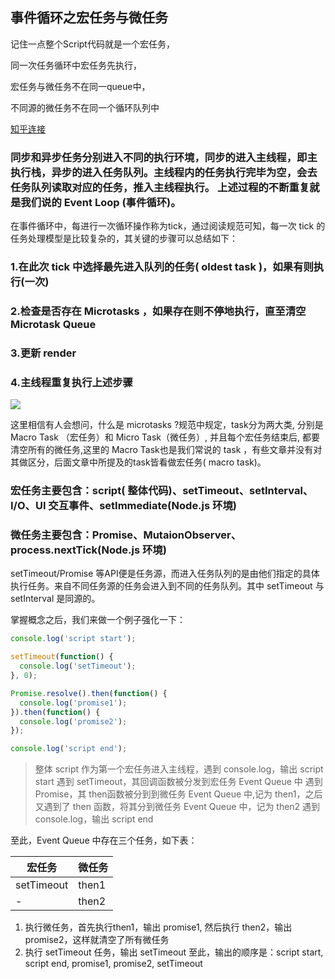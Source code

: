 ## 事件循环之宏任务与微任务

记住一点整个Script代码就是一个宏任务，

同一次任务循环中宏任务先执行，

宏任务与微任务不在同一queue中，

不同源的微任务不在同一个循环队列中

[知乎连接](https://zhuanlan.zhihu.com/p/87684858)

### 同步和异步任务分别进入不同的执行环境，同步的进入主线程，即主执行栈，异步的进入任务队列。主线程内的任务执行完毕为空，会去任务队列读取对应的任务，推入主线程执行。 上述过程的不断重复就是我们说的 Event Loop (事件循环)。

在事件循环中，每进行一次循环操作称为tick，通过阅读规范可知，每一次 tick 的任务处理模型是比较复杂的，其关键的步骤可以总结如下：

### 1.在此次 tick 中选择最先进入队列的任务( oldest task )，如果有则执行(一次)

### 2.检查是否存在 Microtasks ，如果存在则不停地执行，直至清空Microtask Queue

### 3.更新 render

### 4.主线程重复执行上述步骤

![](https://pic3.zhimg.com/80/v2-a38ad24f9109e1a4cb7b49cc1b90cafe_720w.jpg)

这里相信有人会想问，什么是 microtasks ?规范中规定，task分为两大类, 分别是 Macro Task （宏任务）和 Micro Task（微任务）, 并且每个宏任务结束后, 都要清空所有的微任务,这里的 Macro Task也是我们常说的 task ，有些文章并没有对其做区分，后面文章中所提及的task皆看做宏任务( macro task)。

### 宏任务主要包含：script( 整体代码)、setTimeout、setInterval、I/O、UI 交互事件、setImmediate(Node.js 环境)

### 微任务主要包含：Promise、MutaionObserver、process.nextTick(Node.js 环境)

setTimeout/Promise 等API便是任务源，而进入任务队列的是由他们指定的具体执行任务。来自不同任务源的任务会进入到不同的任务队列。其中 setTimeout 与 setInterval 是同源的。



掌握概念之后，我们来做一个例子强化一下：

```js
console.log('script start');

setTimeout(function() {
  console.log('setTimeout');
}, 0);

Promise.resolve().then(function() {
  console.log('promise1');
}).then(function() {
  console.log('promise2');
});

console.log('script end');
```

> 整体 script 作为第一个宏任务进入主线程，遇到 console.log，输出 script start
> 遇到 setTimeout，其回调函数被分发到宏任务 Event Queue 中
> 遇到 Promise，其 then函数被分到到微任务 Event Queue 中,记为 then1，之后又遇到了 then 函数，将其分到微任务 Event Queue 中，记为 then2
> 遇到 console.log，输出 script end

至此，Event Queue 中存在三个任务，如下表：

| 宏任务     | 微任务 |
| ---------- | ------ |
| setTimeout | then1  |
| -          | then2  |

1. 执行微任务，首先执行then1，输出 promise1, 然后执行 then2，输出 promise2，这样就清空了所有微任务
2. 执行 setTimeout 任务，输出 setTimeout 至此，输出的顺序是：script start, script end, promise1, promise2, setTimeout